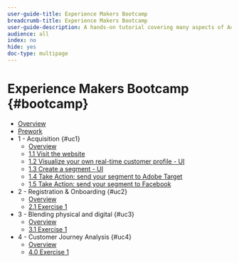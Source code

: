 ```yaml
---
user-guide-title: Experience Makers Bootcamp
breadcrumb-title: Experience Makers Bootcamp
user-guide-description: A hands-on tutorial covering many aspects of Adobe Experience Platform.
audience: all
index: no
hide: yes
doc-type: multipage
---
```


# Experience Makers Bootcamp {#bootcamp}

+ [Overview](/help/bootcamp/overview.md)
+ [Prework](/help/bootcamp/prework.md)
+ 1 - Acquisition {#uc1}
  + [Overview](/help/bootcamp/uc/uc1/uc1.md)
  + [1.1 Visit the website](/help/bootcamp/uc/uc1/ex1.md)
  + [1.2 Visualize your own real-time customer profile - UI](/help/bootcamp/uc/uc1/ex2.md)
  + [1.3 Create a segment - UI](/help/bootcamp/uc/uc1/ex3.md)
  + [1.4 Take Action: send your segment to Adobe Target](/help/bootcamp/uc/uc1/ex4.md)
  + [1.5 Take Action: send your segment to Facebook](/help/bootcamp/uc/uc1/ex5.md)
+ 2 - Registration & Onboarding {#uc2}
  + [Overview](/help/bootcamp/uc/uc2/uc2.md)
  + [2.1 Exercise 1](/help/bootcamp/uc/uc2/ex1.md)
+ 3 - Blending physical and digital {#uc3}
  + [Overview](/help/bootcamp/uc/uc3/uc3.md)
  + [3.1 Exercise 1](/help/bootcamp/uc/uc3/ex1.md)
+ 4 - Customer Journey Analysis {#uc4}
  + [Overview](/help/bootcamp/uc/uc4/uc4.md)
  + [4.0 Exercise 1](/help/bootcamp/uc/uc4/ex1.md)